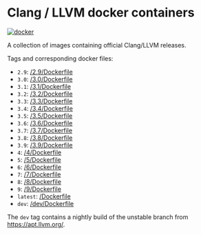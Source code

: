 # Clang / LLVM docker containers
[![docker](https://img.shields.io/docker/pulls/silkeh/clang.svg)](https://hub.docker.com/r/silkeh/clang/)

A collection of images containing official Clang/LLVM releases.

Tags and corresponding docker files:

- `2.9`: [/2.9/Dockerfile](https://github.com/silkeh/docker-clang/blob/master/2.9/Dockerfile)
- `3.0`: [/3.0/Dockerfile](https://github.com/silkeh/docker-clang/blob/master/3.0/Dockerfile)
- `3.1`: [/3.1/Dockerfile](https://github.com/silkeh/docker-clang/blob/master/3.1/Dockerfile)
- `3.2`: [/3.2/Dockerfile](https://github.com/silkeh/docker-clang/blob/master/3.2/Dockerfile)
- `3.3`: [/3.3/Dockerfile](https://github.com/silkeh/docker-clang/blob/master/3.3/Dockerfile)
- `3.4`: [/3.4/Dockerfile](https://github.com/silkeh/docker-clang/blob/master/3.4/Dockerfile)
- `3.5`: [/3.5/Dockerfile](https://github.com/silkeh/docker-clang/blob/master/3.5/Dockerfile)
- `3.6`: [/3.6/Dockerfile](https://github.com/silkeh/docker-clang/blob/master/3.6/Dockerfile)
- `3.7`: [/3.7/Dockerfile](https://github.com/silkeh/docker-clang/blob/master/3.7/Dockerfile)
- `3.8`: [/3.8/Dockerfile](https://github.com/silkeh/docker-clang/blob/master/3.8/Dockerfile)
- `3.9`: [/3.9/Dockerfile](https://github.com/silkeh/docker-clang/blob/master/3.9/Dockerfile)
- `4`: [/4/Dockerfile](https://github.com/silkeh/docker-clang/blob/master/4/Dockerfile)
- `5`: [/5/Dockerfile](https://github.com/silkeh/docker-clang/blob/master/5/Dockerfile)
- `6`: [/6/Dockerfile](https://github.com/silkeh/docker-clang/blob/master/6/Dockerfile)
- `7`: [/7/Dockerfile](https://github.com/silkeh/docker-clang/blob/master/7/Dockerfile)
- `8`: [/8/Dockerfile](https://github.com/silkeh/docker-clang/blob/master/8/Dockerfile)
- `9`: [/9/Dockerfile](https://github.com/silkeh/docker-clang/blob/master/9/Dockerfile)
- `latest`: [/Dockerfile](https://github.com/silkeh/docker-clang/blob/master/Dockerfile)
- `dev`: [/dev/Dockerfile](https://github.com/silkeh/docker-clang/blob/master/dev/Dockerfile)

The `dev` tag contains a nightly build of the unstable branch from <https://apt.llvm.org/>.
